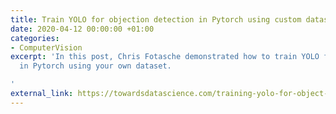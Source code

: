 ```yaml
---
title: Train YOLO for objection detection in Pytorch using custom dataset
date: 2020-04-12 00:00:00 +01:00
categories:
- ComputerVision
excerpt: 'In this post, Chris Fotasche demonstrated how to train YOLO for object detection
  in Pytorch using your own dataset.

'
external_link: https://towardsdatascience.com/training-yolo-for-object-detection-in-pytorch-with-your-custom-dataset-the-simple-way-1aa6f56cf7d9
---
```


